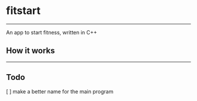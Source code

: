 # fitstart

---

An app to start fitness, written in C++

## How it works

---

## Todo
[ ] make a better name for the main program
